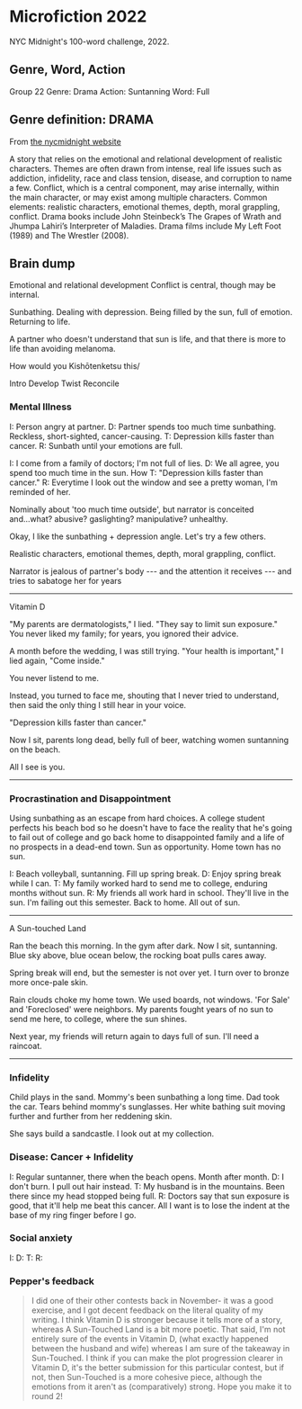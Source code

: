 # Microfiction 2022
NYC Midnight's 100-word challenge, 2022.

## Genre, Word, Action
Group 22
Genre: Drama
Action: Suntanning
Word: Full

## Genre definition: DRAMA
From [the nycmidnight website](https://www.nycmidnight.com/genres)

A story that relies on the emotional and relational development of realistic characters. Themes are often drawn from intense, real life issues such as addiction, infidelity, race and class tension, disease, and corruption to name a few. Conflict, which is a central component, may arise internally, within the main character, or may exist among multiple characters. Common elements: realistic characters, emotional themes, depth, moral grappling, conflict. Drama books include John Steinbeck’s The Grapes of Wrath and Jhumpa Lahiri’s Interpreter of Maladies. Drama films include My Left Foot (1989) and The Wrestler (2008).

## Brain dump

Emotional and relational development
Conflict is central, though may be internal.

Sunbathing. Dealing with depression. Being filled by the sun, full of emotion. Returning to life.

A partner who doesn't understand that sun is life, and that there is more to life than avoiding melanoma.

How would you Kishōtenketsu this/

Intro Develop Twist Reconcile

### Mental Illness
I: Person angry at partner.
D: Partner spends too much time sunbathing. Reckless, short-sighted, cancer-causing.
T: Depression kills faster than cancer.
R: Sunbath until your emotions are full.

I: I come from a family of doctors; I'm not full of lies.
D: We all agree, you spend too much time in the sun. How 
T: "Depression kills faster than cancer."
R: Everytime I look out the window and see a pretty woman, I'm reminded of her.

Nominally about 'too much time outside', but narrator is conceited and...what? abusive? gaslighting? manipulative? unhealthy.

Okay, I like the sunbathing + depression angle. Let's try a few others.

Realistic characters, emotional themes, depth, moral grappling, conflict.

Narrator is jealous of partner's body --- and the attention it receives --- and tries to sabatoge her for years

****
Vitamin D
<!-- Draft: ? words -->
"My parents are dermatologists," I lied. "They say to limit sun exposure." You never liked my family; for years, you ignored their advice.

A month before the wedding, I was still trying. "Your health is important," I lied again, "Come inside."

You never listend to me.

Instead, you turned to face me, shouting that I never tried to understand, then said the only thing I still hear in your voice.

"Depression kills faster than cancer."

Now I sit, parents long dead, belly full of beer, watching women suntanning on the beach.

All I see is you.
****

### Procrastination and Disappointment
Using sunbathing as an escape from hard choices. A college student perfects his beach bod so he doesn't have to face the reality that he's going to fail out of college and go back home to disappointed family and a life of no prospects in a dead-end town. Sun as opportunity. Home town has no sun.

I: Beach volleyball, suntanning. Fill up spring break.
D: Enjoy spring break while I can.
T: My family worked hard to send me to college, enduring months without sun.
R: My friends all work hard in school. They'll live in the sun. I'm failing out this semester. Back to home. All out of sun.

****
A Sun-touched Land
<!-- Draft: 98 words -->
Ran the beach this morning. In the gym after dark. Now I sit, suntanning. Blue sky above, blue ocean below, the rocking boat pulls cares away.

Spring break will end, but the semester is not over yet. I turn over to bronze more once-pale skin.

Rain clouds choke my home town. We used boards, not windows. 'For Sale' and 'Foreclosed' were neighbors. My parents fought years of no sun to send me here, to college, where the sun shines.

Next year, my friends will return again to days full of sun. I'll need a raincoat.
****


### Infidelity
Child plays in the sand. Mommy's been sunbathing a long time. Dad took the car. Tears behind mommy's sunglasses.
Her white bathing suit moving further and further from her reddening skin.

She says build a sandcastle. I look out at my collection.

### Disease: Cancer + Infidelity
I: Regular suntanner, there when the beach opens. Month after month.
D: I don't burn. I pull out hair instead.
T: My husband is in the mountains. Been there since my head stopped being full.
R: Doctors say that sun exposure is good, that it'll help me beat this cancer. All I want is to lose the indent at the base of my ring finger before I go.

### Social anxiety
I:
D:
T:
R:


### Pepper's feedback
> I did one of their other contests back in November- it was a good exercise, and I got decent feedback on the literal quality of my writing.
> I think Vitamin D is stronger because it tells more of a story, whereas A Sun-Touched Land is a bit more poetic. That said, I'm not entirely sure of the events in Vitamin D, (what exactly happened between the husband and wife) whereas I am sure of the takeaway in Sun-Touched. I think if you can make the plot progression clearer in Vitamin D, it's the better submission for this particular contest, but if not, then Sun-Touched is a more cohesive piece, although the emotions from it aren't as (comparatively) strong.
> Hope you make it to round 2!